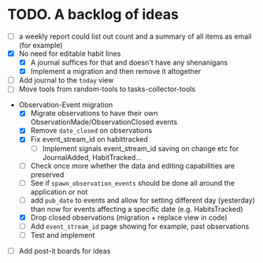 # TODO. A backlog of ideas

- [ ] a weekly report could list out count and a summary of all items as email (for example)
- [x] No need for editable habit lines
  - [x] A journal suffices for that and doesn't have any shenanigans
  - [x] Implement a migration and then remove it altogether
- [ ] Add journal to the `today` view
- [ ] Move tools from random-tools to tasks-collector-tools
- Observation-Event migration
  - [x] Migrate observations to have their own ObservationMade/ObservationClosed events
  - [x] Remove `date_closed` on observations
  - [x] Fix event_stream_id on habittracked
    - [ ] Implement signals event_stream_id saving on change etc for JournalAdded, HabitTracked...
  - [ ] Check once more whether the data and editing capabilities are preserved
  - [ ] See if `spawn_observation_events` should be done all around the application or not
  - [ ] add `pub_date` to events and allow for setting different day (yesterday) than now for events affecting a specific date (e.g. HabitsTracked)
  - [x] Drop closed observations (migration + replace view in code)
  - [ ] Add `event_stream_id` page showing for example, past observations
  - [ ] Test and implement
- [ ] Add post-it boards for ideas
